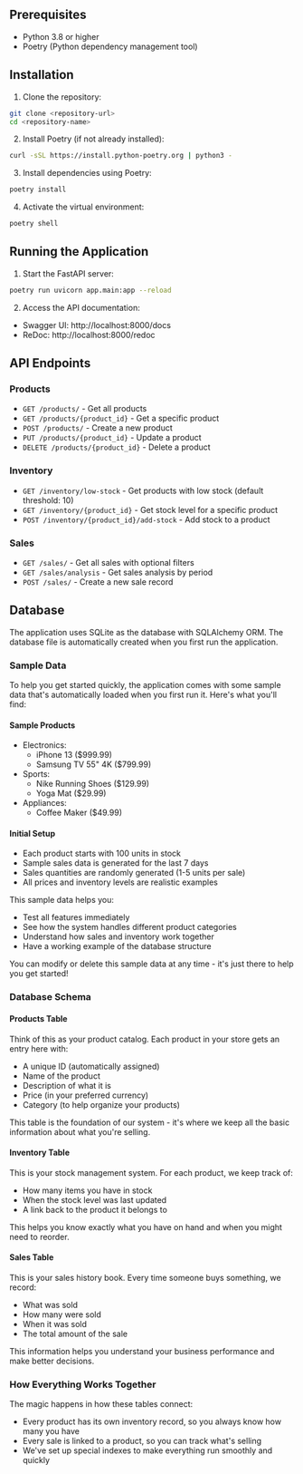## Prerequisites

- Python 3.8 or higher
- Poetry (Python dependency management tool)

## Installation

1. Clone the repository:
```bash
git clone <repository-url>
cd <repository-name>
```

2. Install Poetry (if not already installed):
```bash
curl -sSL https://install.python-poetry.org | python3 -
```

3. Install dependencies using Poetry:
```bash
poetry install
```

4. Activate the virtual environment:
```bash
poetry shell
```

## Running the Application

1. Start the FastAPI server:
```bash
poetry run uvicorn app.main:app --reload
```

2. Access the API documentation:
- Swagger UI: http://localhost:8000/docs
- ReDoc: http://localhost:8000/redoc

## API Endpoints

### Products

- `GET /products/` - Get all products
- `GET /products/{product_id}` - Get a specific product
- `POST /products/` - Create a new product
- `PUT /products/{product_id}` - Update a product
- `DELETE /products/{product_id}` - Delete a product

### Inventory

- `GET /inventory/low-stock` - Get products with low stock (default threshold: 10)
- `GET /inventory/{product_id}` - Get stock level for a specific product
- `POST /inventory/{product_id}/add-stock` - Add stock to a product

### Sales

- `GET /sales/` - Get all sales with optional filters
- `GET /sales/analysis` - Get sales analysis by period
- `POST /sales/` - Create a new sale record

## Database

The application uses SQLite as the database with SQLAlchemy ORM. The database file is automatically created when you first run the application.

### Sample Data

To help you get started quickly, the application comes with some sample data that's automatically loaded when you first run it. Here's what you'll find:

#### Sample Products
- Electronics:
  - iPhone 13 ($999.99)
  - Samsung TV 55" 4K ($799.99)
- Sports:
  - Nike Running Shoes ($129.99)
  - Yoga Mat ($29.99)
- Appliances:
  - Coffee Maker ($49.99)

#### Initial Setup
- Each product starts with 100 units in stock
- Sample sales data is generated for the last 7 days
- Sales quantities are randomly generated (1-5 units per sale)
- All prices and inventory levels are realistic examples

This sample data helps you:
- Test all features immediately
- See how the system handles different product categories
- Understand how sales and inventory work together
- Have a working example of the database structure

You can modify or delete this sample data at any time - it's just there to help you get started!

### Database Schema

#### Products Table
Think of this as your product catalog. Each product in your store gets an entry here with:
- A unique ID (automatically assigned)
- Name of the product
- Description of what it is
- Price (in your preferred currency)
- Category (to help organize your products)

This table is the foundation of our system - it's where we keep all the basic information about what you're selling.

#### Inventory Table
This is your stock management system. For each product, we keep track of:
- How many items you have in stock
- When the stock level was last updated
- A link back to the product it belongs to

This helps you know exactly what you have on hand and when you might need to reorder.

#### Sales Table
This is your sales history book. Every time someone buys something, we record:
- What was sold
- How many were sold
- When it was sold
- The total amount of the sale

This information helps you understand your business performance and make better decisions.

### How Everything Works Together

The magic happens in how these tables connect:
- Every product has its own inventory record, so you always know how many you have
- Every sale is linked to a product, so you can track what's selling
- We've set up special indexes to make everything run smoothly and quickly
